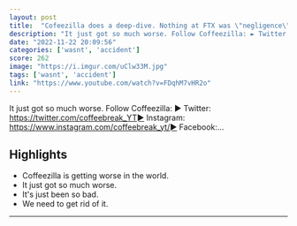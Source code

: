 ```yaml
---
layout: post
title:  "Cofeezilla does a deep-dive. Nothing at FTX was \"negligence\" or \"ignorance.\" it was all lies presented to the public."
description: "It just got so much worse. Follow Coffeezilla: ► Twitter: https://twitter.com/coffeebreak_YT► Instagram: https://www.instagram.com/coffeebreak_yt/► Facebook:..."
date: "2022-11-22 20:09:56"
categories: ['wasnt', 'accident']
score: 262
image: "https://i.imgur.com/uClw33M.jpg"
tags: ['wasnt', 'accident']
link: "https://www.youtube.com/watch?v=FDqhM7vHR2o"
---
```


It just got so much worse. Follow Coffeezilla: ► Twitter: https://twitter.com/coffeebreak_YT► Instagram: https://www.instagram.com/coffeebreak_yt/► Facebook:...

## Highlights

- Coffeezilla is getting worse in the world.
- It just got so much worse.
- It's just been so bad.
- We need to get rid of it.

---
